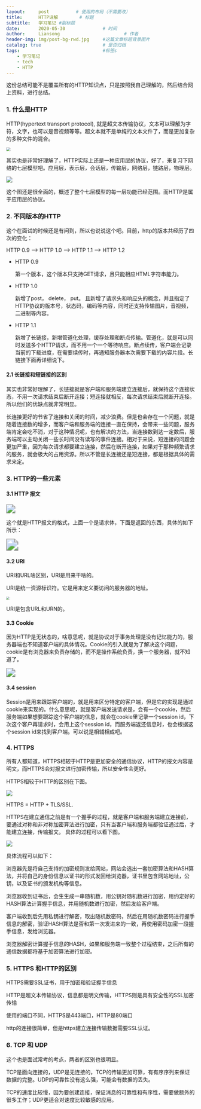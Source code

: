 ```yaml
---
layout:     post   		  # 使用的布局（不需要改）
title:      HTTP详解        # 标题
subtitle:   学习笔记 #副标题
date:       2020-05-30 				# 时间
author:     Liansong 						# 作者
header-img: img/post-bg-rwd.jpg 	#这篇文章标题背景图片
catalog: true 						# 是否归档
tags:								#标签s
    - 学习笔记
    - tech
    - HTTP
---
```


这份总结可能不是覆盖所有的HTTP知识点，只是按照我自己理解的，然后结合网上资料，进行总结。

### 1. 什么是HTTP

HTTP(hypertext transport protocol), 就是超文本传输协议，文本可以理解为字符，文字，也可以是音视频等等。超文本就不是单纯的文本文件了，而是更加复杂的多种文件的混合。

<img src="https://cdn.jsdelivr.net/gh/yeliansong/github-blog-PIC/blog-images/007S8ZIlgy1gf8j1170vxj30p80k0gr4.jpg" style="zoom: 67%;" />

其实也是非常好理解了，HTTP实际上还是一种应用层的协议，好了，来复习下网络的七层模型吧。应用层，表示层，会话层，传输层，网络层，链路层，物理层。

![](https://cdn.jsdelivr.net/gh/yeliansong/github-blog-PIC/blog-images/gggg.jpeg)

这个图还是很全面的，概述了整个七层模型的每一层功能已经范围。而HTTP是属于应用层的协议。

### 2. 不同版本的HTTP

这个在面试的时候还是有问到，所以也说说这个吧。目前，http的版本共经历了四次的变化：

HTTP 0.9 --> HTTP 1.0 --> HTTP 1.1 --> HTTP 1.2

- HTTP 0.9

  第一个版本，这个版本只支持GET请求，且只能相应HTML字符串能力。

- HTTP 1.0

  新增了post， delete， put。 且新增了请求头和响应头的概念，并且指定了HTTP协议的版本号，状态码，编码等内容，同时还支持传输图片，音视频，二进制等内容。

- HTTP 1.1

  新增了长链接，新增管道化处理，缓存处理和断点传输。管道化，就是可以同时发送多个HTTP请求，而不用一个一个等待响应。断点续传，客户端会记录当前的下载进度，在需要续传时，再通知服务器本次需要下载的内容片段。长链接下面再详细说下。

#### 2.1 长链接和短链接的区别

其实也非常好理解了，长链接就是客户端和服务端建立连接后，就保持这个连接状态，不用一次请求结束后断开连接；短连接就相反，每次请求结束后就断开连接。所以他们的优缺点就非常明显。

长连接更好的节省了连接和关闭的时间，减少浪费。但是也会存在一个问题，就是随着连接数的增多，而客户端和服务端的连接一直在保持，会带来一些问题，服务端肯定会吃不消，对于这种情况呢，也有解决的方法，当连接数到达一定数后，服务端可以主动关闭一些长时间没有读写的事件连接。相对于来说，短连接的问题会更加严重，因为每次请求都要建立连接，然后在断开连接，如果对于那种频繁请求的服务，就会极大的占用资源。所以不管是长连接还是短连接，都是根据具体的需求来定。

### 3. HTTP的一些元素

#### 3.1 HTTP 报文

<img src="https://cdn.jsdelivr.net/gh/yeliansong/github-blog-PIC/blog-images/007S8ZIlgy1gf9jeo1er9j311w0m843k.jpg" style="zoom:150%;" />

这个就是HTTP报文的格式，上面一个是请求体，下面是返回的东西，具体的如下所示：

<img src="https://cdn.jsdelivr.net/gh/yeliansong/github-blog-PIC/blog-images/007S8ZIlgy1gf9jfvk74fj311i0jg47x.jpg" style="zoom:200%;" />

#### 3.2 URI

URI和URL啥区别，URI是用来干啥的。

URI是统一资源标识符。它是用来定义要访问的服务器的地址。

<img src="https://cdn.jsdelivr.net/gh/yeliansong/github-blog-PIC/blog-images/ffff.jpeg" style="zoom:50%;" />

URI是包含URL和URN的。

#### 3.3 Cookie

因为HTTP是无状态的，啥意思呢，就是协议对于事务处理是没有记忆能力的，服务器端也不知道客户端的具体情况。Cookie的引入就是为了解决这个问题，cookie是有浏览器来负责存储的，而不是操作系统负责，换一个服务器，就不知道了。

<img src="https://cdn.jsdelivr.net/gh/yeliansong/github-blog-PIC/blog-images/007S8ZIlgy1gf9jwstm0uj30z20hqk0j.jpg" style="zoom:150%;" />

#### 3.4  session

Session是用来跟踪客户端的，就是用来区分特定的客户端，但是它的实现是通过cookie来实现的。什么意思呢，就是客户端发送请求是，会有一个cookie，然后服务端如果想要跟踪这个客户端的信息，就会在cookie里记录一个session id，下次这个客户再请求时，会用上这个session id，而服务端返还信息时，也会根据这个session id来找到客户端。可以说是相辅相成吧。

### 4. HTTPS

所有人都知道，HTTPS相较于HTTP是更加安全的通信协议，HTTP的报文内容是明文，而HTTPS会对报文进行加密传输，所以安全性会更好。

HTTPS相较于HTTP的区别在下图。

![](https://cdn.jsdelivr.net/gh/yeliansong/github-blog-PIC/blog-images/007S8ZIlgy1gf9k7voqxcj310u0mste2.jpg)

HTTPS = HTTP + TLS/SSL.

HTTPS在建立通信之前是有一个握手的过程，就是客户端和服务端建立连接前，要通过对称和非对称加密算法进行加密，只有当客户端和服务端都验证通过后，才能建立连接，传输报文。 具体的过程可以看下图。

<img src="https://cdn.jsdelivr.net/gh/yeliansong/github-blog-PIC/blog-images/007S8ZIlgy1gf9kkvbqegj30ms0nwn02.jpg"  />



具体流程可以如下：

浏览器先是将自己支持的加密规则发给网站，网站会选出一套加密算法和HASH算法，并将自己的身份信息以证书的形式发回给浏览器，证书里包含网站地址，公钥，以及证书的颁发机构等信息。

浏览器收到证书后，会生生成一串随机数，用公钥对随机数进行加密，用约定好的HASH算法计算握手信息，并用随机数进行加密，然后发给客户端。

客户端收到后先用私钥进行解密，取出随机数密码，然后在用随机数密码进行握手信息的解密，验证HASH算法是否和第一次发进来的一致，再使用密码加密一段握手信息，发给浏览器。

浏览器解密计算握手信息的HASH，如果和服务端一致整个过程结束，之后所有的通信数据都将基于加密算法进行加密。

### 5. HTTPS 和HTTP的区别

HTTPS需要SSL证书，用于加密和验证握手信息

HTTP是超文本传输协议，信息都是明文传输，HTTPS则是具有安全性的SSL加密传输

使用的端口不同，HTTPS是443端口，HTTP是80端口

http的连接很简单，但是https建立连接传输数据需要SSL认证。

### 6. TCP 和 UDP

这个也是面试常考的考点，两者的区别也很明显。

TCP是面向连接的，UDP是无连接的，TCP的传输更加可靠，有有序序列来保证数据的完整。UDP的可靠性没有这么强，可能会有数据的丢失。

TCP的速度比较慢，因为要创建连接，保证消息的可靠性和有序性，需要做额外的很多工作；UDP更适合对速度比较敏感的应用。

